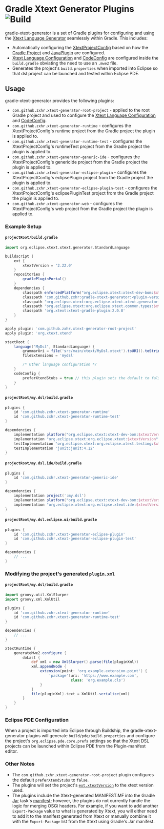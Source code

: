 # Gradle Xtext Generator Plugins ![Build](https://github.com/zxhr/gradle-xtext-generator/workflows/Build/badge.svg)

gradle-xtext-generator is a set of Gradle plugins for configuring and using the
[Xtext Language Generator](https://www.eclipse.org/Xtext/documentation/302_configuration.html#generator) seamlessly
within Gradle. This includes:

* Automatically configuring the
  [XtextProjectConfig](https://www.eclipse.org/Xtext/documentation/302_configuration.html#project-configuration)
  based on how the [Gradle Project](https://docs.gradle.org/current/dsl/org.gradle.api.Project.html) and
  [JavaPlugin](https://docs.gradle.org/current/userguide/java_plugin.html) are configured.
* [Xtext Language Configuration](https://www.eclipse.org/Xtext/documentation/302_configuration.html#language-configuration)
  and [CodeConfig](https://www.eclipse.org/Xtext/documentation/302_configuration.html#other-general-configuration)
  are configured inside the `build.gradle` obviating the need to use an `.mwe2` file.
* Generates the project's `build.properties` when imported into Eclipse so that dsl project can be launched and tested
  within Eclipse PDE.

## Usage

gradle-xtext-generator provides the following plugins:

* `com.github.zxhr.xtext-generator-root-project` - applied to the root Gradle project and used to configure the
  [Xtext Language Configuration](https://www.eclipse.org/Xtext/documentation/302_configuration.html#language-configuration)
  and [CodeConfig](https://www.eclipse.org/Xtext/documentation/302_configuration.html#other-general-configuration).
* `com.github.zxhr.xtext-generator-runtime` - configures the XtextProjectConfig's runtime project from the Gradle
  project the plugin is applied to.
* `com.github.zxhr.xtext-generator-runtime-test` - configures the XtextProjectConfig's runtimeTest project from the
  Gradle project the plugin is applied to.
* `com.github.zxhr.xtext-generator-generic-ide` - configures the XtextProjectConfig's genericIde project from the
  Gradle project the plugin is applied to.
* `com.github.zxhr.xtext-generator-eclipse-plugin` - configures the XtextProjectConfig's eclipsePlugin project from the
  Gradle project the plugin is applied to.
* `com.github.zxhr.xtext-generator-eclipse-plugin-test` - configures the XtextProjectConfig's eclipsePluginTest project
  from the Gradle project the plugin is applied to.
* `com.github.zxhr.xtext-generator-web` - configures the XtextProjectConfig's web project from the Gradle project the 
  plugin is applied to.

### Example Setup

#### `projectRoot/build.gradle`
```groovy
import org.eclipse.xtext.xtext.generator.StandardLanguage

buildscript {
    ext {
        xtextVersion = '2.22.0'
    }
    repositories {
        gradlePluginPortal()
    }
    dependencies {
        classpath enforcedPlatform("org.eclipse.xtext:xtext-dev-bom:$xtextVersion")
        classpath 'com.github.zxhr:gradle-xtext-generator:<plugin-version>'
        classpath "org.eclipse.xtext:org.eclipse.xtext.xtext.generator:$xtextVersion"
        classpath "org.eclipse.xtext:org.eclipse.xtext.common.types:$xtextVersion"
        classpath 'org.xtext:xtext-gradle-plugin:2.0.8'
    }
}

apply plugin: 'com.github.zxhr.xtext-generator-root-project'
apply plugin: 'org.xtext.xtend'

xtextRoot {
    language('MyDsl', StandardLanguage) {
        grammarUri = file('src/main/xtext/MyDsl.xtext').toURI().toString()
        fileExtensions = 'mydsl'

        /* Other language configuration */
    }
    codeConfig {
        preferXtendStubs = true // this plugin sets the default to false
    }
}
```

#### `projectRoot/my.dsl/build.gradle`
```groovy
plugins {
    id 'com.github.zxhr.xtext-generator-runtime'
    id 'com.github.zxhr.xtext-generator-runtime-test'
}

dependencies {
    implementation platform("org.eclipse.xtext:xtext-dev-bom:$xtextVersion")
    implementation "org.eclipse.xtext:org.eclipse.xtext:$xtextVersion"
    testImplementation "org.eclipse.xtext:org.eclipse.xtext.testing:$xtextVersion"
    testImplementation 'junit:junit:4.12'
}
```

#### `projectRoot/my.dsl.ide/build.gradle`
```groovy
plugins {
    id 'com.github.zxhr.xtext-generator-generic-ide'
}

dependencies {
    implementation project(':my.dsl')
    implementation platform("org.eclipse.xtext:xtext-dev-bom:$xtextVersion")
    implementation "org.eclipse.xtext:org.eclipse.xtext.ide:$xtextVersion"
}
```

#### `projectRoot/my.dsl.eclipse.ui/build.gradle`
```groovy
plugins {
    id 'com.github.zxhr.xtext-generator-eclipse-plugin'
    id 'com.github.zxhr.xtext-generator-eclipse-plugin-test'
}

dependencies {
    // ...
}
```

### Modifying the project's generated `plugin.xml`

#### `projectRoot/my.dsl/build.gradle`
```groovy
import groovy.util.XmlSlurper
import groovy.xml.XmlUtil

plugins {
    id 'com.github.zxhr.xtext-generator-runtime'
    id 'com.github.zxhr.xtext-generator-runtime-test'
}

dependencies {
    // ...
}

xtextRuntime {
    generateMwe2.configure {
        doLast {
            def xml = new XmlSlurper().parse(file(pluginXml))
            xml.appendNode {
                extension(point: 'org.example.extension.point') {
                    'package'(uri: 'https://www.example.com',
                              class: 'org.example.cls')
                }
            }
            file(pluginXml).text = XmlUtil.serialize(xml)
        }
    }
}
```

### Eclipse PDE Configuration

When a project is imported into Eclipse through Buildship, the gradle-xtext-generator plugins will generate
`build/pde/build.properties` and configure the project's `org.eclipse.pde.core.prefs` settings so that
the Xtext DSL projects can be launched within Eclipse PDE from the Plugin-manifest editor.

### Other Notes

* The `com.github.zxhr.xtext-generator-root-project` plugin configures the default `preferXtendStubs` to `false`.
* The plugins will set the project's
  [`ext.xtextVersion`](https://docs.gradle.org/current/dsl/org.gradle.api.plugins.ExtraPropertiesExtension.html)
  to the xtext version used.
* The plugins include the Xtext-generated MANIFEST.MF into the Gradle
  [Jar](https://docs.gradle.org/current/userguide/java_plugin.html#sec:java_tasks) task's
  [manifest](https://docs.gradle.org/current/javadoc/org/gradle/api/java/archives/Manifest.html);
  however, the plugins do not currently handle the logic for merging OSGi headers. For example, if you
  want to add another `Export-Package` value to what is generated by Xtext, you will either need to add
  it to the manifest generated from Xtext or manually combine it with the `Export-Package` list from the
  Xtext using Gradle's Jar manifest.
